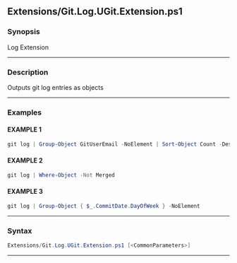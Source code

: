 
Extensions/Git.Log.UGit.Extension.ps1
-------------------------------------
### Synopsis
Log Extension

---
### Description

Outputs git log entries as objects

---
### Examples
#### EXAMPLE 1
```PowerShell
git log | Group-Object GitUserEmail -NoElement | Sort-Object Count -Descending
```

#### EXAMPLE 2
```PowerShell
git log | Where-Object -Not Merged
```

#### EXAMPLE 3
```PowerShell
git log | Group-Object { $_.CommitDate.DayOfWeek } -NoElement
```

---
### Syntax
```PowerShell
Extensions/Git.Log.UGit.Extension.ps1 [<CommonParameters>]
```
---


